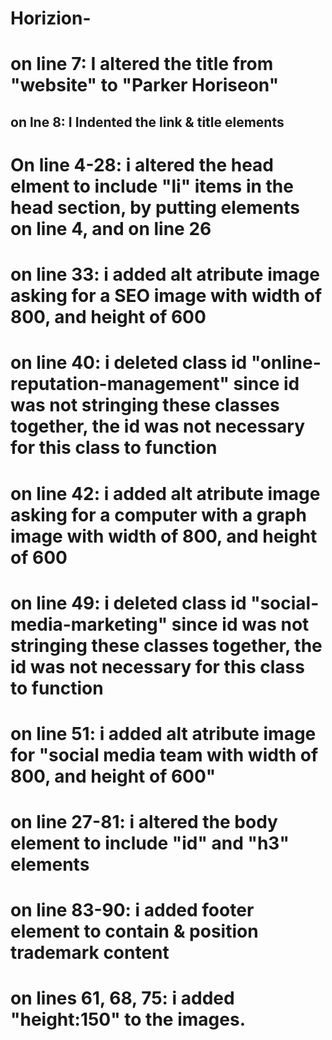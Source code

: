 # Horizion-

# on line 7: I altered the title from "website" to "Parker Horiseon"
## on lne 8: I Indented the link & title elements

# On line 4-28: i altered the head elment to include "li" items in the head section, by putting <head> elements on line 4, and </header> on line 26

# on line 33: i added alt atribute image asking for a SEO image with width of 800, and height of 600

# on line 40: i deleted class id "online-reputation-management" since id was not stringing these classes together, the id was not necessary for this class to function

# on line 42: i added alt atribute image asking for a computer with a graph image with width of 800, and height of 600

# on line 49: i deleted class id "social-media-marketing" since id was not stringing these classes together, the id was not necessary for this class to function

# on line 51: i added alt atribute image for "social media team with width of 800, and height of 600"

# on line 27-81: i altered the body element to include "id" and "h3" elements

# on line 83-90: i added footer element to contain & position trademark content

# on lines 61, 68, 75: i added "height:150" to the images.
